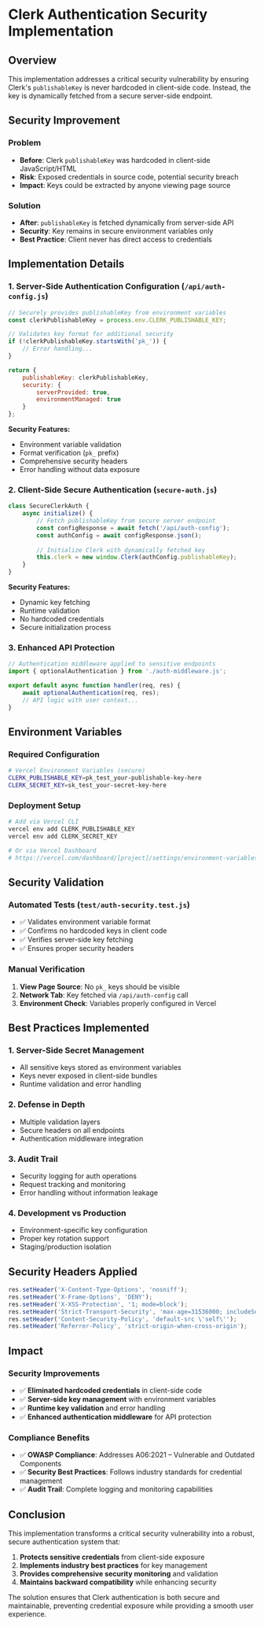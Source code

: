 # Clerk Authentication Security Implementation

## Overview

This implementation addresses a critical security vulnerability by ensuring Clerk's `publishableKey` is never hardcoded in client-side code. Instead, the key is dynamically fetched from a secure server-side endpoint.

## Security Improvement

### Problem
- **Before**: Clerk `publishableKey` was hardcoded in client-side JavaScript/HTML
- **Risk**: Exposed credentials in source code, potential security breach
- **Impact**: Keys could be extracted by anyone viewing page source

### Solution
- **After**: `publishableKey` is fetched dynamically from server-side API
- **Security**: Key remains in secure environment variables only
- **Best Practice**: Client never has direct access to credentials

## Implementation Details

### 1. Server-Side Authentication Configuration (`/api/auth-config.js`)

```javascript
// Securely provides publishableKey from environment variables
const clerkPublishableKey = process.env.CLERK_PUBLISHABLE_KEY;

// Validates key format for additional security
if (!clerkPublishableKey.startsWith('pk_')) {
    // Error handling...
}

return {
    publishableKey: clerkPublishableKey,
    security: {
        serverProvided: true,
        environmentManaged: true
    }
};
```

**Security Features:**
- Environment variable validation
- Format verification (`pk_` prefix)
- Comprehensive security headers
- Error handling without data exposure

### 2. Client-Side Secure Authentication (`secure-auth.js`)

```javascript
class SecureClerkAuth {
    async initialize() {
        // Fetch publishableKey from secure server endpoint
        const configResponse = await fetch('/api/auth-config');
        const authConfig = await configResponse.json();
        
        // Initialize Clerk with dynamically fetched key
        this.clerk = new window.Clerk(authConfig.publishableKey);
    }
}
```

**Security Features:**
- Dynamic key fetching
- Runtime validation
- No hardcoded credentials
- Secure initialization process

### 3. Enhanced API Protection

```javascript
// Authentication middleware applied to sensitive endpoints
import { optionalAuthentication } from './auth-middleware.js';

export default async function handler(req, res) {
    await optionalAuthentication(req, res);
    // API logic with user context...
}
```

## Environment Variables

### Required Configuration

```bash
# Vercel Environment Variables (secure)
CLERK_PUBLISHABLE_KEY=pk_test_your-publishable-key-here
CLERK_SECRET_KEY=sk_test_your-secret-key-here
```

### Deployment Setup

```bash
# Add via Vercel CLI
vercel env add CLERK_PUBLISHABLE_KEY
vercel env add CLERK_SECRET_KEY

# Or via Vercel Dashboard
# https://vercel.com/dashboard/[project]/settings/environment-variables
```

## Security Validation

### Automated Tests (`test/auth-security.test.js`)

- ✅ Validates environment variable format
- ✅ Confirms no hardcoded keys in client code  
- ✅ Verifies server-side key fetching
- ✅ Ensures proper security headers

### Manual Verification

1. **View Page Source**: No `pk_` keys should be visible
2. **Network Tab**: Key fetched via `/api/auth-config` call
3. **Environment Check**: Variables properly configured in Vercel

## Best Practices Implemented

### 1. **Server-Side Secret Management**
- All sensitive keys stored as environment variables
- Keys never exposed in client-side bundles
- Runtime validation and error handling

### 2. **Defense in Depth**
- Multiple validation layers
- Secure headers on all endpoints
- Authentication middleware integration

### 3. **Audit Trail**
- Security logging for auth operations
- Request tracking and monitoring
- Error handling without information leakage

### 4. **Development vs Production**
- Environment-specific key configuration
- Proper key rotation support
- Staging/production isolation

## Security Headers Applied

```javascript
res.setHeader('X-Content-Type-Options', 'nosniff');
res.setHeader('X-Frame-Options', 'DENY');
res.setHeader('X-XSS-Protection', '1; mode=block');
res.setHeader('Strict-Transport-Security', 'max-age=31536000; includeSubDomains');
res.setHeader('Content-Security-Policy', 'default-src \'self\'');
res.setHeader('Referrer-Policy', 'strict-origin-when-cross-origin');
```

## Impact

### Security Improvements
- ✅ **Eliminated hardcoded credentials** in client-side code
- ✅ **Server-side key management** with environment variables
- ✅ **Runtime key validation** and error handling
- ✅ **Enhanced authentication middleware** for API protection

### Compliance Benefits
- ✅ **OWASP Compliance**: Addresses A06:2021 – Vulnerable and Outdated Components
- ✅ **Security Best Practices**: Follows industry standards for credential management
- ✅ **Audit Trail**: Complete logging and monitoring capabilities

## Conclusion

This implementation transforms a critical security vulnerability into a robust, secure authentication system that:

1. **Protects sensitive credentials** from client-side exposure
2. **Implements industry best practices** for key management
3. **Provides comprehensive security monitoring** and validation
4. **Maintains backward compatibility** while enhancing security

The solution ensures that Clerk authentication is both secure and maintainable, preventing credential exposure while providing a smooth user experience.